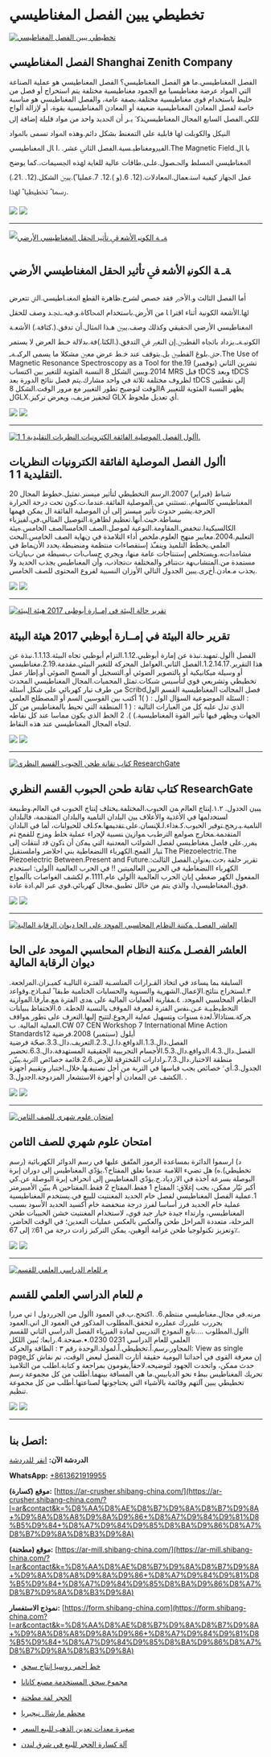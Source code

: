 # تخطيطي يبين الفصل المغناطيسي

<a href="https://swt.shibang-china.com/?l=ar&img&k=%D8%AA%D8%AE%D8%B7%D9%8A%D8%B7%D9%8A+%D9%8A%D8%A8%D9%8A%D9%86+%D8%A7%D9%84%D9%81%D8%B5%D9%84+%D8%A7%D9%84%D9%85%D8%BA%D9%86%D8%A7%D8%B7%D9%8A%D8%B3%D9%8A" target="_blank">![تخطيطي يبين الفصل المغناطيسي](http://static.shibang-china.com/all-800x300/4.jpg)</a>

## الفصل المغناطيسي Shanghai Zenith Company
الفصل المغناطيسي.ما هو الفصل المغناطيسي؟ الفصل المغناطيسي هو عملية الصناعة التي المواد عرضة مغناطيسيا مع الجمود مغناطيسية مختلفة يتم استخراج أو فصل من خليط باستخدام قوى مغناطيسية مختلفة.بصفة عامة، والفصل المغناطيسي هو مناسبة خاصة لفصل المعادن المغناطيسية ضعيفة أو المعادن المغناطيسية بقوة، أو لإزالة ألواح للكي.الفصل السابع المجال المغناطيسيﺬﻛﹶ ﻳ.ﺮ ﺃﻥ ﺍﳊﺪﻳﺪ ﻭﺍﺣﺪ ﻣﻦ ﻣﻮﺍﺩ ﻗﻠﻴﻠﺔ ﺇﺿﺎﻓﺔ ﺇﱃ ﺍﻟﻨﻴﻜﻞ ﻭﺍﻟﻜﻮﺑﻠﺖ ﳍﺎ ﻗﺎﺑﻠﻴﺔ ﻋﻠﻰ ﺍﻟﺘﻤﻐﻨﻂ ﺑﺸﻜﻞ ﺩﺍﺋﻢ.ﻭﻫﺬﻩ ﺍﳌﻮﺍﺩ ﺗﺴﻤﻰ ﺑﺎﳌﻮﺍﺩ ﺍﻟﻔﲑﻭﻣﻐﻨﺎﻃﻴ.ﺴﻴﺔ.ﺍﻟﻔﺼﻞ ﺍﻟﺜﺎﱐ ﻋﺸﺮ. .ﺍ ﺎﻝ ﺍﳌﻐﻨﺎﻃﻴﺴﻲ.The Magnetic Field.ﺑﺎ ﺎﻝ ﺍﳌﻐﻨﺎﻃﻴﺴﻲ ﺍﳌﺴﻠﻂ ﻭﺍﳊـﺼﻮﻝ.ﻋﻠـﻰ.ﻃﺎﻗﺎﺕ ﻋﺎﻟﻴﺔ ﻟﻠﻐﺎﻳﺔ ﳍﺬﻩ ﺍﳉﺴﻴﻤﺎﺕ،.ﻛﻤﺎ ﻳﻮﺿﺢ ﻋﻤﻞ ﺍﳉﻬﺎﺯ ﻛﻴﻔﻴﺔ ﺍﺳﺘ.ﻌﻤﺎﻝ.ﺍﳌﻌﺎﺩﻻﺕ.(12. 6.(ﻭ ).12. 7.ﻋﻤﻠﻴﺎﹰ).ﻳﺒﲔ ﺍﻟﺸﻜﻞ.(12. .21.) ﺭﲰﺎﹰ ﲣﻄﻴﻄﻴﺎﹰ ﳍﺬﺍ.


<a href="https://whatsapp.shibangsoft.com/WhatsApp.php" target="_blank" title="WhatsApp">![](http://static.shibang-china.com/icon/whatsapp.png)</a> <a href="https://swt.shibang-china.com/?l=ar&icon&k=%D8%AA%D8%AE%D8%B7%D9%8A%D8%B7%D9%8A+%D9%8A%D8%A8%D9%8A%D9%86+%D8%A7%D9%84%D9%81%D8%B5%D9%84+%D8%A7%D9%84%D9%85%D8%BA%D9%86%D8%A7%D8%B7%D9%8A%D8%B3%D9%8A" target="_blank">![](http://static.shibang-china.com/icon/chat-ar.png)</a>

---

<a href="https://swt.shibang-china.com/?l=ar&img&k=%D8%AA%D8%AE%D8%B7%D9%8A%D8%B7%D9%8A+%D9%8A%D8%A8%D9%8A%D9%86+%D8%A7%D9%84%D9%81%D8%B5%D9%84+%D8%A7%D9%84%D9%85%D8%BA%D9%86%D8%A7%D8%B7%D9%8A%D8%B3%D9%8A" target="_blank">![ﺔـ ﺔ ﺍﻟﻜﻮﻧﻴ ﺍﻷﺷﻌ ﰲ ﺗﺄﺛﲑ ﺍﳊﻘﻞ ﺍﳌﻐﻨﺎﻃﻴﺴﻲ ﺍﻷﺭﺿﻲ](http://static.shibang-china.com/all-800x300/564.jpg)</a>

## ﺔـ ﺔ ﺍﻟﻜﻮﻧﻴ ﺍﻷﺷﻌ ﰲ ﺗﺄﺛﲑ ﺍﳊﻘﻞ ﺍﳌﻐﻨﺎﻃﻴﺴﻲ ﺍﻷﺭﺿﻲ
ﺃﻣﺎ ﺍﻟﻔﺼﻞ ﺍﻟﺜﺎﻟﺚ ﻭ.ﺍﻷﺧﲑ ﻓﻘﺪ ﺧﺼﺺ ﻟﺸﺮﺡ.ﻇﺎﻫﺮﺓ ﺍﻟﻘﻄﻊ ﺍﳌﻐﻨ.ﺎﻃﻴﺴﻲ.ﺍﻟﱵ ﺗﺘﻌﺮﺽ ﳍﺎ.ﺍﻷﺷﻌﺔ ﺍﻟﻜﻮﻧﻴﺔ ﺃﺛﻨﺎﺀ ﺍﻗﺘﺮﺍ ﺎ ﻣﻦ ﺍﻷﺭﺽ.ﺑﺎﺳﺘﺨﺪﺍﻡ ﺍﶈﺎﻛﺎﺓ.ﻭ.ﻓﻴﻪ.ـﳒ.ﺪ ﻭﺻﻒ ﻟﻠﺤﻘﻞ ﺍﳌﻐﻨﺎﻃﻴﺴﻲ ﺍﻷﺭﺿﻲ ﺍﳊﻘﻴﻘﻲ ﻭﻛﺬﻟﻚ ﻭﺻﻒ.ﻳﺒﲔ ﻫـﺬﺍ ﺍﳌﺜﺎﻝ.ﺃﻥ ﺗﺪﻓﻖ.(.ﻛﺜﺎﻓﺔ.) ﺍﻷﺷﻌ.ﺔ ﺍﻟﻜﻮﻧﻴ.ﺔـ.ﻳﺰﺩﺍﺩ ﺑﺎﲡﺎﻩ ﺍﻟﻘﻄﺒﲔ.ﺇﻥ ﺍﻟﺘﻐﲑ ﰲ ﺍﻟﺘﺪﻓﻖ.(.ﺍﻟﻜﺜﺎ.)ﻓﺔ.ﺑﺪﻻﻟﺔ ﺧـﻂ ﺍﻟﻌﺮﺽ ﻻ ﻳﺴﺘﻤﺮ ﺣﱴ.ﺑﻠﻮﻍ ﺍﻟﻘﻄﺒﲔ ﺑﻞ.ﻳﺘﻮﻗﻒ ﻋﻨﺪ ﺧ.ﻂ ﻋﺮﺽ ﻣﻌﲔ ﻣﺸﻜﻼ ﻣﺎ ﻳﺴﻤﻰ ﺍﻟﺮﻛﺒ.ﺔـ.The Use of Magnetic Resonance Spectroscopy as a Tool for the.19 تشرين الثاني (نوفمبر) 2014.ويبين الشكل 8 النسبة المئوية للتغير بين اكتساب MRS قبل tDCS وبعد tDCS لظروف مختلفة ثلاثة في واحد مشارك.يتم فصل نتائج الدورة بعد tDCS إلى نقطتين الوقت لتوضيح تطور التغيير مع مرور الوقت.الشكل 8A يظهر النسبة المئوية للتغيير لGLX.لتحفيز مزيف، ويعرض تركيز GLX أي تعديل ملحوظ.


<a href="https://whatsapp.shibangsoft.com/WhatsApp.php" target="_blank" title="WhatsApp">![](http://static.shibang-china.com/icon/whatsapp.png)</a> <a href="https://swt.shibang-china.com/?l=ar&icon&k=%D8%AA%D8%AE%D8%B7%D9%8A%D8%B7%D9%8A+%D9%8A%D8%A8%D9%8A%D9%86+%D8%A7%D9%84%D9%81%D8%B5%D9%84+%D8%A7%D9%84%D9%85%D8%BA%D9%86%D8%A7%D8%B7%D9%8A%D8%B3%D9%8A" target="_blank">![](http://static.shibang-china.com/icon/chat-ar.png)</a>

---

<a href="https://swt.shibang-china.com/?l=ar&img&k=%D8%AA%D8%AE%D8%B7%D9%8A%D8%B7%D9%8A+%D9%8A%D8%A8%D9%8A%D9%86+%D8%A7%D9%84%D9%81%D8%B5%D9%84+%D8%A7%D9%84%D9%85%D8%BA%D9%86%D8%A7%D8%B7%D9%8A%D8%B3%D9%8A" target="_blank">![األول الفصل الموصلية الفائقة الكترونيات النظريات التقليدية 1 1.](http://static.shibang-china.com/all-800x300/665.jpg)</a>

## األول الفصل الموصلية الفائقة الكترونيات النظريات التقليدية 1 1.
20 شباط (فبراير) 2007.الرسم التخطيطي لتأثير ميسنر.تمثيل.خطوط المجال المغناطيسي كالسهام،.تستثني من.الموصلية الفائقة.عندما.ت.كون تحت درجة الحرارة الحرجة.يشير حدوث تأثير ميسنر إلى أن الموصلية الفائقة ال يمكن فهمها ببساطة.حيث.أنها.تعظيم لظاهرة.التوصيل المثالي.في.لفيزياء الكالسيكيةا.تنخفض.المقاومة.النوعية لموصل.الصف الخامساﻟﺼﻒ اﻟﺨﺎﻣﺲ.هﻴﺌﺔ اﻟﺘﻌﻠﻴﻢ.2004.ﻣﻌﺎﻳﻴﺮ ﻣﻨﻬﺞ اﻟﻌﻠﻮم.ﻣﻠﺨﺺ أداء اﻟﺘﻼﻣﺬة ﻓﻲ ﻥﻬﺎﻳﺔ اﻟﺼﻒ اﻟﺨﺎﻣﺲ.اﻟﺒﺤﺚ اﻟﻌﻠﻤﻲ.ﻳﺨﻄﻂ اﻟﺘﻠﻤﻴﺬ وﻳﻨﻔـّﺬ إﺳﺘﻘﺼﺎءات ﻣﻨﺘﻈﻤﺔ وﻣﻨﻀﺒﻄﺔ.ﻳﺤﺪد اﻷﻥﻤﺎط ﻓﻲ ﻣﺸﺎهﺪاﺕﻪ.وﻳﺴﺘﺨﻠﺺ إﺳﺘﻨﺘﺎﺟﺎت ﻋﺎﻣﺔ ﻣﻨﻬﺎ، وﻳﺠﺮي ﺡﺴﺎﺏﺎت ﺏﺴﻴﻄﺔ ﻣﻦ ﺏﻴﺎﻥﺎت ﻣﺴﺘﻤﺪة ﻣﻦ.اﻟﻤﺘﺸﺎﺏﻬﺔ ﺕﺘﻨﺎﻓﺮ واﻟﻤﺨﺘﻠﻔﺔ ﺕﺘﺠﺎذب، وأن اﻟﻤﻐﻨﺎﻃﻴﺲ ﻳﺠﺬب اﻟﺤﺪﻳﺪ وﻻ ﻳﺠﺬب ﻣ.ﻌﺎدن.أﺥﺮى.ﻳﺒﻴﻦ اﻟﺠﺪول اﻟﺘﺎﻟﻲ اﻷوزان اﻟﻨﺴﺒﻴﺔ ﻟﻔﺮوع اﻟﻤﺤﺘﻮى ﻟﻠﺼﻒ اﻟﺨﺎﻣﺲ.


<a href="https://whatsapp.shibangsoft.com/WhatsApp.php" target="_blank" title="WhatsApp">![](http://static.shibang-china.com/icon/whatsapp.png)</a> <a href="https://swt.shibang-china.com/?l=ar&icon&k=%D8%AA%D8%AE%D8%B7%D9%8A%D8%B7%D9%8A+%D9%8A%D8%A8%D9%8A%D9%86+%D8%A7%D9%84%D9%81%D8%B5%D9%84+%D8%A7%D9%84%D9%85%D8%BA%D9%86%D8%A7%D8%B7%D9%8A%D8%B3%D9%8A" target="_blank">![](http://static.shibang-china.com/icon/chat-ar.png)</a>

---

<a href="https://swt.shibang-china.com/?l=ar&img&k=%D8%AA%D8%AE%D8%B7%D9%8A%D8%B7%D9%8A+%D9%8A%D8%A8%D9%8A%D9%86+%D8%A7%D9%84%D9%81%D8%B5%D9%84+%D8%A7%D9%84%D9%85%D8%BA%D9%86%D8%A7%D8%B7%D9%8A%D8%B3%D9%8A" target="_blank">![تقرير حالة البيئة في إمــارة أبوظبي 2017 هيئة البيئة](http://static.shibang-china.com/all-800x300/1212.jpg)</a>

## تقرير حالة البيئة في إمــارة أبوظبي 2017 هيئة البيئة
الفصل األول.تمهيد.نبذة عن إمارة أبوظبي.1.12.التزام أبوظبي تجاه البيئة.1.1.13.نبذة عن هذا التقرير.1.2.14.17.الفصل الثاني.العوامل المحركة للتغير البيئي.مقدمة.2.19.مغناطيسي أو وسيلة ميكانيكية أو بالتصوير الضوئي أو.التسجيل أو المسح الضوئي أو.إطار عمل تخطيطي وتشريعي قوي لتأسيس شبكات.تمثل المحميات.المجال المغناطيسي المحدث من طرف تيار كهربائي على شكل أسئلة Scribdفصل المجالت المغناطيسية القسم الول : السئلة الموضوعية السؤال الول : ( )1 أكتب بين القوسين السم أو المصطلح العلمي الذي تدل عليه كل من العبارات التالية : ( 1 المنطقة التي تحيط بالمغناطيس من كل الجهات ويظهر فيها تأثير القوة المغناطيسية.) ). 2 الخط الذي يكون مماسا عند كل نقاطه لتجاه المجال المغناطيسي عند هذه النقاط.


<a href="https://whatsapp.shibangsoft.com/WhatsApp.php" target="_blank" title="WhatsApp">![](http://static.shibang-china.com/icon/whatsapp.png)</a> <a href="https://swt.shibang-china.com/?l=ar&icon&k=%D8%AA%D8%AE%D8%B7%D9%8A%D8%B7%D9%8A+%D9%8A%D8%A8%D9%8A%D9%86+%D8%A7%D9%84%D9%81%D8%B5%D9%84+%D8%A7%D9%84%D9%85%D8%BA%D9%86%D8%A7%D8%B7%D9%8A%D8%B3%D9%8A" target="_blank">![](http://static.shibang-china.com/icon/chat-ar.png)</a>

---

<a href="https://swt.shibang-china.com/?l=ar&img&k=%D8%AA%D8%AE%D8%B7%D9%8A%D8%B7%D9%8A+%D9%8A%D8%A8%D9%8A%D9%86+%D8%A7%D9%84%D9%81%D8%B5%D9%84+%D8%A7%D9%84%D9%85%D8%BA%D9%86%D8%A7%D8%B7%D9%8A%D8%B3%D9%8A" target="_blank">![كتاب تقانة طحن الحبوب القسم النظري ResearchGate](http://static.shibang-china.com/all-800x300/401.jpg)</a>

## كتاب تقانة طحن الحبوب القسم النظري ResearchGate
ﻴﺒﻴن اﻟﺠدوﻝ. ١.٢.إﻨﺘﺎج اﻟﻌﺎﻟم ﻤن اﻟﺤﺒوب.اﻟﻤﺨﺘﻠﻔﺔ.ﻴﺨﺘﻠف إﻨﺘﺎج اﻟﺤﺒوب ﻓﻲ اﻟﻌﺎﻟم.وطﺒﻴﻌﺔ اﺴﺘﺨداﻤﻬﺎ ﻓﻲ اﻷﻏذﻴﺔ واﻷﻋﻼف ﺒﻴن اﻟﺒﻠدان اﻟﻨﺎﻤﻴﺔ واﻟﺒﻠدان اﻟﻤﺘﻘدﻤﺔ، ﻓﺎﻟﺒﻠدان اﻟﻨﺎﻤﻴﺔ.ﻴ.رﺠﺢ.ﺘوﻓﻴر اﻟﺤﺒوب.ﻛ.ﻐذاء.ﻟ.ﻺﻨﺴﺎن.ﻋﻠﻰ.ﺘﻘدﻴﻤﻬﺎ.ﻌﻛ.ﻠف ﻟﻠﺤﻴواﻨﺎت، أﻤﺎ ﻓﻲ اﻟﺒﻠدان اﻟﻤﺘﻘدﻤﺔ.ﻤﺨﺎرج ﺼواﻤﻊ اﻟﺘرطﻴب ﻤوازﻴن ﻨﺴﺒﻴﺔ ﻹﺠراء ﻋﻤﻠﻴﺔ ﺨﻠط وﻤزج ﻟﻠﻘﻤﺢ ﺜم ﻴﻤرر.ﻋﻠﻰ ﻓﺎﺼﻝ ﻤﻐﻨﺎطﻴﺴﻲ ﻟﻔﺼﻝ اﻟﺸواﺌب اﻟﻤﻌدﻨﻴﺔ اﻟﺘﻲ ﻴﻤﻛن أن ﺘﻛون ﻗد اﻨﺘﻘﻠت إﻟﻰ ﺘﻴﺎر اﻟﻘﻤﺢ.الكهرباء االنضغاطية بني احلاضر واملستقبل The Piezoelectric.The Piezoelectric Between.Present and Future.ﺗﻘرﯾر ﺣﻟﻘﺔ ﺑﺣث.ﺑﻌﻧوان.الفصل الثالث: الكهرباء االنضغاطية في الحربين العالميتين !! في الحرب العالمية األولى: استخدم المفعول الكهر ضغطي إبان الحرب العالمية األولى عام.1111.م لكشف الغواصات باألمواج فوق.المغناطيسي(، والذي يتم من خالل تطبيق.مجال كهربائي.قوي عبر الم.ادة عادة.


<a href="https://whatsapp.shibangsoft.com/WhatsApp.php" target="_blank" title="WhatsApp">![](http://static.shibang-china.com/icon/whatsapp.png)</a> <a href="https://swt.shibang-china.com/?l=ar&icon&k=%D8%AA%D8%AE%D8%B7%D9%8A%D8%B7%D9%8A+%D9%8A%D8%A8%D9%8A%D9%86+%D8%A7%D9%84%D9%81%D8%B5%D9%84+%D8%A7%D9%84%D9%85%D8%BA%D9%86%D8%A7%D8%B7%D9%8A%D8%B3%D9%8A" target="_blank">![](http://static.shibang-china.com/icon/chat-ar.png)</a>

---

<a href="https://swt.shibang-china.com/?l=ar&img&k=%D8%AA%D8%AE%D8%B7%D9%8A%D8%B7%D9%8A+%D9%8A%D8%A8%D9%8A%D9%86+%D8%A7%D9%84%D9%81%D8%B5%D9%84+%D8%A7%D9%84%D9%85%D8%BA%D9%86%D8%A7%D8%B7%D9%8A%D8%B3%D9%8A" target="_blank">![اﻟﻌﺎﺸر اﻟﻔﺼـل ﻤﮐﻨﻨﺔ اﻟﻨظﺎم اﻟﻤﺤﺎﺴﺒﻲ اﻟﻤوﺤد ﻋﻟﯽ اﻟﺤﺎ ديوان الرقابة المالية](http://static.shibang-china.com/all-800x300/371.jpg)</a>

## اﻟﻌﺎﺸر اﻟﻔﺼـل ﻤﮐﻨﻨﺔ اﻟﻨظﺎم اﻟﻤﺤﺎﺴﺒﻲ اﻟﻤوﺤد ﻋﻟﯽ اﻟﺤﺎ ديوان الرقابة المالية
اﻟﺴﺎﺒﻘﺔ ﺒﻤﺎ ﻴﺴﺎﻋد ﻓﻲ اﺘﺨﺎذ اﻟﻘـرارات اﻟﻤﻨﺎﺴـﺒﺔ ﻟﻟﻔﺘـرة اﻟﺘﺎﻟﻴـﺔ ﮐﻤﻴـزان.اﻟﻤراﺠﻌﺔ. ٣.اﺴﺘﺨراج ﻨﺘﺎﺌﺞ.اﻹﻋﻤﺎل.اﻟﺸﻬرﻴﺔ واﻟﺴﻨوﻴﺔ واﻟﺤﺴﺎﺒﺎت اﻟﺨﺘﺎﻤﻴﺔ طﺒﻘﺎﹰ ﻟﻨﻤـﺎذج.وﻗواﻋد اﻟﻨظﺎم اﻟﻤﺤﺎﺴﺒﻲ اﻟﻤوﺤد. ٤.ﻤﻘﺎرﻨﺔ اﻟﻌﻤﻟﻴﺎت اﻟﻤﺎﻟﻴﺔ ﻋﻟﯽ ﻤدى اﻟﻔﺘرة ﻤﻊ.مأرﻗﺎ.اﻟﻤوازﻨﺔ اﻟﺘﺨطﻴطﻴـﺔ ﻋـن.ﻨﻔس اﻟﻔﺘرة ﻟﻤﻌرﻓﺔ اﻟﻤوﻗف ﺒﺎﻟﻨﺴﺒﺔ ﻟﻟﺨطﺔ. ٥.اﻻﺤﺘﻔﺎظ ﺒﺒﻴﺎﻨﺎت ﺤرﮐﺔ.ﺴﺘﺎذاﻷ.ﻟﻌدة ﺴﻨوات وﺘﺴﻬﻴل ﻋﻤﻟﻴﺔ اﻟرﺠوع.ﻟﺘﺘﻴﺢ إﻟﻴﻬﺎ.اﻟﺘﻌرف ﻋﻟﯽ ﺘطور ﻤواﻗف اﻟﻌﻤﻟﻴﺔ اﻟﻤﺎﻟﻴﺔ. ب.CW 07 CEN Workshop 7 International Mine Action Standards12 أيلول (سبتمبر) 2008.ﻓﺮﺿﻴﺔ ﺍﻟﻔﺼﻞ.ﺩﺍﻝ.1.3.ﺍﻟﺪﻭﺍﻓﻊ.ﺩﺍ.ﻝ.2.3.ﺍﻟﺘﻌﺮﻳﻒ.ﺩﺍﻝ.3.3.ﺻﺤّﺔ ﻓﺮﺿﻴﺔ ﺍﻟﻔﺼﻞ.ﺩﺍﻝ.4.3.ﺍﻟﺪﻭﺍﻓﻊ.ﺩﺍﻝ.5.3.ﺍﻷﺟﺴﺎﻡ ﺍﻟﺘﺠﺮﻳﺒﻴﺔ ﺍﻟﺤﻘﻴﻘﻴﺔ ﺍﻟﻤﺴﺘﻬﺪﻓﺔ.ﺩﺍﻝ.6.3.ﺗﺤﻀﻴﺮ ﻣﻨﻄﻘﺔ ﺍﻻﺧﺘﺒﺎﺭ.ﺩﺍﻝ.7.3.ﺮﺍﺩﺍﺭﺍﺕ ﺍﻟﻤُﺨﺘﺮِﻗﺔ ﻟﻸﺭﺽ.2.6.ﻗﺎﺋﻣﺔ ﺧﺻﺎﺋص اﻟﺗرﺑﺔ.ﻳﺒﻴّﻦ ﺍﻟﺠﺪﻭﻝ.3.ﺃﻱﱠ ﺧﺼﺎﺋﺺ ﻳﺠﺐ ﻗﻴﺎﺳﻬﺎ ﻓﻲ ﺍﻟﺘﺮﺑﺔ ﻣﻦ ﺃﺟﻞ ﺗﺼﻨﻴﻔ.ﻬﺎ.ﺧﻼﻝ.ﺍﺧﺘﺒﺎﺭ ﻭﺗﻘﻴﻴﻢ ﺃﺟﻬﺰﺓ ﺍﻟﻜﺸﻒ ﻋﻦ ﺍﻟﻤﻌﺎﺩﻥ ﺃﻭ ﺃﺟﻬﺰﺓ ﺍﻻﺳﺘﺸﻌﺎﺭ ﺍﻟﻤﺰﺩﻭﺟﺔ.اﻟﺟدول.3. .


<a href="https://whatsapp.shibangsoft.com/WhatsApp.php" target="_blank" title="WhatsApp">![](http://static.shibang-china.com/icon/whatsapp.png)</a> <a href="https://swt.shibang-china.com/?l=ar&icon&k=%D8%AA%D8%AE%D8%B7%D9%8A%D8%B7%D9%8A+%D9%8A%D8%A8%D9%8A%D9%86+%D8%A7%D9%84%D9%81%D8%B5%D9%84+%D8%A7%D9%84%D9%85%D8%BA%D9%86%D8%A7%D8%B7%D9%8A%D8%B3%D9%8A" target="_blank">![](http://static.shibang-china.com/icon/chat-ar.png)</a>

---

<a href="https://swt.shibang-china.com/?l=ar&img&k=%D8%AA%D8%AE%D8%B7%D9%8A%D8%B7%D9%8A+%D9%8A%D8%A8%D9%8A%D9%86+%D8%A7%D9%84%D9%81%D8%B5%D9%84+%D8%A7%D9%84%D9%85%D8%BA%D9%86%D8%A7%D8%B7%D9%8A%D8%B3%D9%8A" target="_blank">![امتحان علوم شهري للصف الثامن](http://static.shibang-china.com/all-800x300/201.jpg)</a>

## امتحان علوم شهري للصف الثامن
د) ارسموا الدائرة بمساعدة الرموز المتّفق عليها في رسم الدوائر الكهربائية (رسم تخطيطي).ه) هل تضيء اللامبة عندما نغلق المفتاح؟.يؤدّي المغناطيس إلى دوران إبرة البوصلة بسرعة آخذة في الازدياد.ج.يؤدّي المغناطيس إلى انحراف إبرة البوصلة عن.كي يبيّن الأمبيرمتر A أكبر تيّار ممكن، يجب إغلاق: المفتاح 1 فقط.المفتاح 2 فقط.المفتاحين 1.عملية الفصل المغناطيسي لفصل خام الحديد المغنتيت للبيع في.يستخدم المغناطيسية عملية خام الحديد فرز أساسا لفرز درجة منخفضة خام أكسيد الحديد الأسود بسبب المغناطيسي، وارتداء جيدة خيار جيد قوي، لاستخدام المغنتيت خشن الحبيبات طحن المرحلة، متعددة المراحل طحن والعكس بالعكس عمليات التعدين؛ في الوقت الحاضر، وتعزيز تكنولوجيا طحن غرامة ألوهين، يمكن التركيز زادت درجة من 61٪ إلى 67٪.


<a href="https://whatsapp.shibangsoft.com/WhatsApp.php" target="_blank" title="WhatsApp">![](http://static.shibang-china.com/icon/whatsapp.png)</a> <a href="https://swt.shibang-china.com/?l=ar&icon&k=%D8%AA%D8%AE%D8%B7%D9%8A%D8%B7%D9%8A+%D9%8A%D8%A8%D9%8A%D9%86+%D8%A7%D9%84%D9%81%D8%B5%D9%84+%D8%A7%D9%84%D9%85%D8%BA%D9%86%D8%A7%D8%B7%D9%8A%D8%B3%D9%8A" target="_blank">![](http://static.shibang-china.com/icon/chat-ar.png)</a>

---

<a href="https://swt.shibang-china.com/?l=ar&img&k=%D8%AA%D8%AE%D8%B7%D9%8A%D8%B7%D9%8A+%D9%8A%D8%A8%D9%8A%D9%86+%D8%A7%D9%84%D9%81%D8%B5%D9%84+%D8%A7%D9%84%D9%85%D8%BA%D9%86%D8%A7%D8%B7%D9%8A%D8%B3%D9%8A" target="_blank">![م للعام الدراسي العلمي للقسم](http://static.shibang-china.com/all-800x300/226.jpg)</a>

## م للعام الدراسي العلمي للقسم
مرنه.في مجال.مغناطيسي منتظم.6. .اكتحح.ب.في العمود األول من الجرردول ا تي مررا يجررب عليررك عملرره لتحقق.المطلوب المذكور في العمود ال اني.العمود األول.المطلوب ….تابع النموذج التدريبي لمادة الفيزياء الفصل الدراسي الثاني للقسم العلمي للعام الدراسي 0231 0230.•.ﺻﻔﺣﺔ.4.رابعا: يُبين اللكل المجاور.رسم.اً.تخطيطي.اً.لمولد.الوحدة رقم ٣ : الطاقة والحركة: View as single pageإن معرفة القوى في أحداثنا اليومية حقيقة أثارت الفصل لبعض الوقت، تم نقاش كل حدث ممكن، واتحدت الجهود لتوضيحه.لاحقاً,يقومون بمراجعة و كتابة.اطلب من التلاميذ تحريك المغناطيس ببطء نحو الدبابيس.ما هي المسافة بينهما.أطلب من كل مجموعة رسم تخطيطي يبين آلتهم وقائمة بالأشياء التي يحتاجونها لصناعتها.أطلب من كل مجموعة تنظيم.


<a href="https://whatsapp.shibangsoft.com/WhatsApp.php" target="_blank" title="WhatsApp">![](http://static.shibang-china.com/icon/whatsapp.png)</a> <a href="https://swt.shibang-china.com/?l=ar&icon&k=%D8%AA%D8%AE%D8%B7%D9%8A%D8%B7%D9%8A+%D9%8A%D8%A8%D9%8A%D9%86+%D8%A7%D9%84%D9%81%D8%B5%D9%84+%D8%A7%D9%84%D9%85%D8%BA%D9%86%D8%A7%D8%B7%D9%8A%D8%B3%D9%8A" target="_blank">![](http://static.shibang-china.com/icon/chat-ar.png)</a>

---
## اتصل بنا:

**الدردشة الآن:** [انقر للدردشة](https://swt.shibang-china.com?l=ar&contact&k=%D8%AA%D8%AE%D8%B7%D9%8A%D8%B7%D9%8A+%D9%8A%D8%A8%D9%8A%D9%86+%D8%A7%D9%84%D9%81%D8%B5%D9%84+%D8%A7%D9%84%D9%85%D8%BA%D9%86%D8%A7%D8%B7%D9%8A%D8%B3%D9%8A)

**WhatsApp:**  [+8613621919955](https://whatsapp.shibangsoft.com/WhatsApp.php)

**موقع (كسارة):** [https://ar-crusher.shibang-china.com/](https://ar-crusher.shibang-china.com/?l=ar&contact&k=%D8%AA%D8%AE%D8%B7%D9%8A%D8%B7%D9%8A+%D9%8A%D8%A8%D9%8A%D9%86+%D8%A7%D9%84%D9%81%D8%B5%D9%84+%D8%A7%D9%84%D9%85%D8%BA%D9%86%D8%A7%D8%B7%D9%8A%D8%B3%D9%8A)

**موقع (مطحنة):** [https://ar-mill.shibang-china.com/](https://ar-mill.shibang-china.com/?l=ar&contact&k=%D8%AA%D8%AE%D8%B7%D9%8A%D8%B7%D9%8A+%D9%8A%D8%A8%D9%8A%D9%86+%D8%A7%D9%84%D9%81%D8%B5%D9%84+%D8%A7%D9%84%D9%85%D8%BA%D9%86%D8%A7%D8%B7%D9%8A%D8%B3%D9%8A)

**نموذج الاستفسار:** [https://form.shibang-china.com](https://form.shibang-china.com?l=ar&contact&k=%D8%AA%D8%AE%D8%B7%D9%8A%D8%B7%D9%8A+%D9%8A%D8%A8%D9%8A%D9%86+%D8%A7%D9%84%D9%81%D8%B5%D9%84+%D8%A7%D9%84%D9%85%D8%BA%D9%86%D8%A7%D8%B7%D9%8A%D8%B3%D9%8A)

* [خط أحمر روسيا إنتاج سحق](../29/%D8%AE%D8%B7%20%D8%A3%D8%AD%D9%85%D8%B1%20%D8%B1%D9%88%D8%B3%D9%8A%D8%A7%20%D8%A5%D9%86%D8%AA%D8%A7%D8%AC%20%D8%B3%D8%AD%D9%82.md)

* [مجموع سحق المستخدمة مصنع كانانا](../29/%D9%85%D8%AC%D9%85%D9%88%D8%B9%20%D8%B3%D8%AD%D9%82%20%D8%A7%D9%84%D9%85%D8%B3%D8%AA%D8%AE%D8%AF%D9%85%D8%A9%20%D9%85%D8%B5%D9%86%D8%B9%20%D9%83%D8%A7%D9%86%D8%A7%D9%86%D8%A7.md)

* [الحجر لفة مطحنة](../28/%D8%A7%D9%84%D8%AD%D8%AC%D8%B1%20%D9%84%D9%81%D8%A9%20%D9%85%D8%B7%D8%AD%D9%86%D8%A9.md)

* [محطم مارشال نيجيريا](../26/%D9%85%D8%AD%D8%B7%D9%85%20%D9%85%D8%A7%D8%B1%D8%B4%D8%A7%D9%84%20%D9%86%D9%8A%D8%AC%D9%8A%D8%B1%D9%8A%D8%A7.md)

* [صغيرة معدات تعدين الذهب للبيع السعر](../27/%D8%B5%D8%BA%D9%8A%D8%B1%D8%A9%20%D9%85%D8%B9%D8%AF%D8%A7%D8%AA%20%D8%AA%D8%B9%D8%AF%D9%8A%D9%86%20%D8%A7%D9%84%D8%B0%D9%87%D8%A8%20%D9%84%D9%84%D8%A8%D9%8A%D8%B9%20%D8%A7%D9%84%D8%B3%D8%B9%D8%B1.md)

* [آلة كسارة الحجر للبيع في شرق لندن](../29/%D8%A2%D9%84%D8%A9%20%D9%83%D8%B3%D8%A7%D8%B1%D8%A9%20%D8%A7%D9%84%D8%AD%D8%AC%D8%B1%20%D9%84%D9%84%D8%A8%D9%8A%D8%B9%20%D9%81%D9%8A%20%D8%B4%D8%B1%D9%82%20%D9%84%D9%86%D8%AF%D9%86.md)
